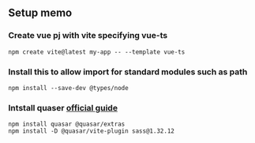 ## Setup memo

### Create vue pj with vite specifying vue-ts

```shell
npm create vite@latest my-app -- --template vue-ts
```

### Install this to allow import for standard modules such as path
```shell
npm install --save-dev @types/node
```


### Intstall quaser [official guide](https://quasar.dev/start/vite-plugin#installation)

```shell
npm install quasar @quasar/extras
npm install -D @quasar/vite-plugin sass@1.32.12
```